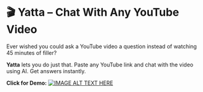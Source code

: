 # 🎬 Yatta – Chat With Any YouTube Video

Ever wished you could ask a YouTube video a question instead of watching 45 minutes of filler?

**Yatta** lets you do just that. Paste any YouTube link and chat with the video using AI. Get answers instantly.

**Click for Demo:**
[![IMAGE ALT TEXT HERE](https://github.com/user-attachments/assets/fd9936d0-adb5-4cc7-96d0-128e57f9fb75)](https://www.youtube.com/watch?v=s1XmHX0b8S0)

